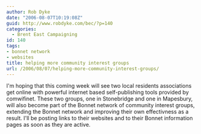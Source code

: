 ```yaml
---
author: Rob Dyke
date: "2006-08-07T10:19:08Z"
guid: http://www.robdyke.com/bec/?p=140
categories:
  - Brent East Campaigning
id: 140
tags:
- bonnet network
- websites
title: helping more community interest groups
url: /2006/08/07/helping-more-community-interest-groups/
---
```

I'm hoping that this coming week will see two local residents associations get online with powerful internet based self-publishing tools provided by comwifinet. These two groups, one in Stonebridge and one in Mapesbury, will also become part of the Bonnet network of community interest groups, extending the Bonnet network and improving their own effectivness as a result. I'll be posting links to their websites and to their Bonnet information pages as soon as they are active.